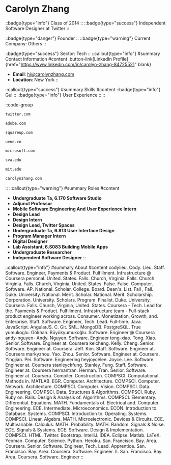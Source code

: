 # Carolyn Zhang
::badge{type="info"}
Class of 2014
::
::badge{type="success"}
Independent Software Designer at Twitter
::

::badge{type="danger"}
Founder
::
::badge{type="warning"}
Current Company: Others
::

::badge{type="success"}
Sector: Tech
::
::callout{type="info"}
#summary
Contact Information
#content
:button-link[LinkedIn Profile]{href="https://www.linkedin.com/in/carolyn-zhang-84725521" blank}
- **Email**: hi@carolynzhang.com
- **Location**: New York
::

::callout{type="success"}
#summary
Skills
#content
::badge{type="info"}
Gui
::
::badge{type="info"}
User Experience
::
::

::code-group
```bash [Twitter]
twitter.com
```
```bash [Adobe Systems]
adobe.com
```
```bash [Square]
squareup.com
```
```bash [UENO.]
ueno.co
```
```bash [Microsoft]
microsoft.com
```
```bash [School of Visual Arts]
sva.edu
```
```bash [Massachusetts Institute of Technology]
mit.edu
```
```bash [caro ✨]
carolynzhang.com
```
::
::callout{type="warning"}
#summary
Roles
#content
- **Undergraduate Ta, 6.170 Software Studio**
- **Adjunct Professor**
- **Mobile Software Engineering And User Experience Intern**
- **Design Lead**
- **Design Intern**
- **Design Lead, Twitter Spaces**
- **Undergraduate Ta, 6.813 User Interface Design**
- **Program Manager Intern**
- **Digital Designer**
- **Lab Assistant, 6.S083 Building Mobile Apps**
- **Undergraduate Researcher**
- **Independent Software Designer**
::

::callout{type="info"}
#summary
About
#content
codylieu. Cody. Lieu. Staff. Software. Engineer, Payments & Product. Fulfillment. Infrastructure @ Coursera personal. United. States. Falls. Church, Virginia. Falls. Church. Virginia. Falls. Church, Virginia, United. States. False. False. Computer. Software. AP. National. Scholar. College. Board. Dean's. List. Fall , Fall. Duke. University. National. Merit. Scholar. National. Merit. Scholarship. Corporation. University. Scholars. Program. Finalist. Duke. University. Coursera. Falls. Church, Virginia, United. States. Coursera - Tech. Lead for the. Payments & Product. Fulfillment. Infrastructure team - Full-stack product engineer working across. Consumer. Monetization, Growth, and. Enterprise. Staff. Software. Engineer, Tech. Lead. Full-time. Java. JavaScript. AngularJS. C. Git. SML. MongoDB. PostgreSQL. True yumukoglu. Gökhan. Büyükyumukoğlu. Software. Engineer @ Coursera andy-nguyen- Andy. Nguyen. Software. Engineer tong-xiao. Tong. Xiao. Senior. Software. Engineer at. Coursera kelcheng. Kelly. Cheng. Senior. Software. Engineer at. Coursera. Jeff. Kim. Staff. Software. Engineer at. Coursera markyzhou. Yao. Zhou. Senior. Software. Engineer at. Coursera. Yingjian. Pei. Software. Engineering heyjoycelee. Joyce. Lee. Software. Engineer at. Coursera stanleyckfung. Stanley. Fung. Staff. Software. Engineer at. Coursera hermantran. Herman. Tran. Senior. Software. Engineer at. Coursera. Compiler. Construction. COMPSCI. Computational. Methods in. MATLAB. EGR. Computer. Architecture. COMPSCI. Computer. Network. Architecture. COMPSCI. Computer. Vision. COMPSCI. Data. Engineering. COMPSCI. Data. Structures & Algorithms. COMPSCI. Ruby. Ruby on. Rails. Design & Analysis of. Algorithms. COMPSCI. Elementary. Differential. Equations. MATH. Fundamentals of. Electrical and. Computer. Engineering. ECE. Intermediate. Microeconomics. ECON. Introduction to. Database. Systems. COMPSCI. Introduction to. Operating. Systems. COMPSCI. Linear. Algebra. MATH. Microelectronic. Devices & Circuits. ECE. Multivariable. Calculus. MATH. Probability. MATH. Random. Signals & Noise. ECE. Signals & Systems. ECE. Software. Design & Implementation. COMPSCI. HTML. Twitter. Bootstrap. IntelliJ. IDEA. Eclipse. Matlab. LaTeX. Yeoman. Computer. Science. Python. Heroku. San. Francisco. Bay. Area. Coursera. Senior. Software. Engineer, Tech. Lead. Apprentice. San. Francisco. Bay. Area. Coursera. Software. Engineer. II. San. Francisco. Bay. Area. Coursera. Software. Engineer
::
